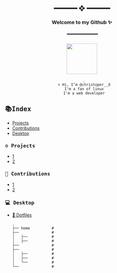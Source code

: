 <h2 align="center"> ━━━━━━  ❖  ━━━━━━ </h2>
<h3 align="center"> Welcome to my Github ✨ </h3>
<h5 align="center"> ━━━━━━━━━━━━ </h2>

<div>
  <div align="center">
    <img class="icon-perf" src="https://avatars.githubusercontent.com/u/91582821?s=400&u=60f4f38ace429f38dd38c2bb3657078fc974f8b8&v=4" width="100" border-radius="10px" />
  </div>
</div>

<div align="center">
  
      .
      > Hi, I’m @christoper__d
      I'm a fan of linux
      I'm a web developer
</div>

 	
<h2 dir="auto"><samp>📚Index</samp></h2>

* [Projects](#projects)
* [Contributions](#Contributions)
* [Desktop](#Desktop)



<h3 id="projects"><samp>⚙ Projects</samp></h3>
<ul>
  <li><a href="#">1</a></li>
  <li><a href="#">2</a></li>
</ul>

<h3 id="Contributions"><samp>🎡 Contributions</samp></h3>
<ul>
  <li><a href="#">1</a></li>
  <li><a href="#">2</a></li>
</ul>
<h3 id="Desktop"><samp>💻 Desktop</samp></h3>

* [📂 Dotfiles]()
  
      .
      ├── home          # 
      ├──               # 
      │   ├──           # 
      │   ├──           # 
      ├──               #  
      ├──               # 
      │   ├──           # 
      │   ├──           # 
      │   └──           # 
      └──               # 

